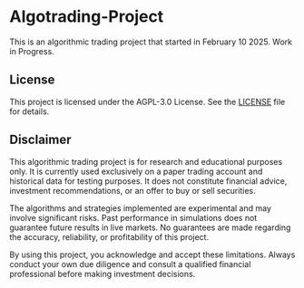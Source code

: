 # Algotrading-Project
This is an algorithmic trading project that started in February 10 2025. Work in Progress.

## License  
This project is licensed under the AGPL-3.0 License. See the [LICENSE](LICENSE) file for details.

## Disclaimer
This algorithmic trading project is for research and educational purposes only. It is currently used exclusively on a paper trading account and historical data for testing purposes. It does not constitute financial advice, investment recommendations, or an offer to buy or sell securities.

The algorithms and strategies implemented are experimental and may involve significant risks. Past performance in simulations does not guarantee future results in live markets. No guarantees are made regarding the accuracy, reliability, or profitability of this project.

By using this project, you acknowledge and accept these limitations. Always conduct your own due diligence and consult a qualified financial professional before making investment decisions.
